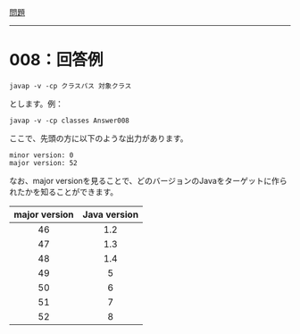 [問題](../README.md)

***
# 008：回答例

```
javap -v -cp クラスパス 対象クラス
```

とします。例：

```
javap -v -cp classes Answer008
```

ここで、先頭の方に以下のような出力があります。

```
minor version: 0
major version: 52
```


なお、major versionを見ることで、どのバージョンのJavaをターゲットに作られたかを知ることができます。

|major version|Java version|
|:-----------:|:----------:|
|46|1.2|
|47|1.3|
|48|1.4|
|49|5|
|50|6|
|51|7|
|52|8|
